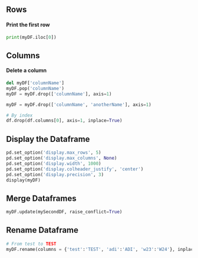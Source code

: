 ## Rows

#### Print the first row
```python
print(myDF.iloc[0])
```

## Columns

#### Delete a column
```python
del myDF['columnName']
myDF.pop('columnName')
myDF = myDF.drop(['columnName'], axis=1)

myDF = myDF.drop(['columnName', 'anotherName'], axis=1)

# By index
df.drop(df.columns[0], axis=1, inplace=True)
```

## Display the Dataframe
```python
pd.set_option('display.max_rows', 5)
pd.set_option('display.max_columns', None)
pd.set_option('display.width', 1000)
pd.set_option('display.colheader_justify', 'center')
pd.set_option('display.precision', 3)
display(myDF)
```
## Merge Dataframes
```python
myDF.update(mySecondDF, raise_conflict=True)
```

## Rename Dataframe
```python
# From test to TEST
myDF.rename(columns = {'test':'TEST', 'adi':'ADI', 'w23':'W24'}, inplace = True)
```
                              
                              

